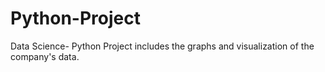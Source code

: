 # Python-Project
Data Science- Python Project includes the graphs and visualization of the company's data.
